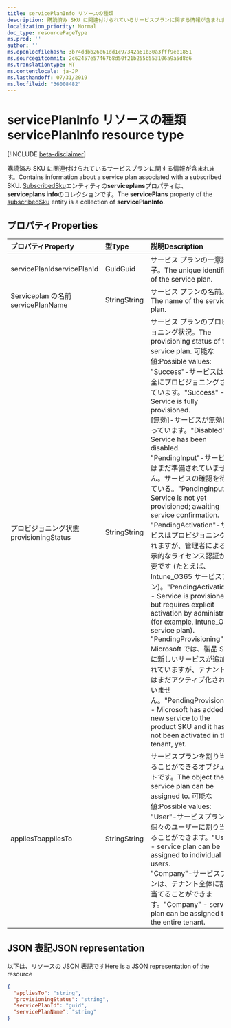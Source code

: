 ```yaml
---
title: servicePlanInfo リソースの種類
description: 購読済み SKU に関連付けられているサービスプランに関する情報が含まれます。 SubscribedSku **** エンティティの serviceplans プロパティは、 **serviceplans info**のコレクションです。
localization_priority: Normal
doc_type: resourcePageType
ms.prod: ''
author: ''
ms.openlocfilehash: 3b74ddbb26e61dd1c97342a61b30a3fff9ee1851
ms.sourcegitcommit: 2c62457e57467b8d50f21b255b553106a9a5d8d6
ms.translationtype: MT
ms.contentlocale: ja-JP
ms.lasthandoff: 07/31/2019
ms.locfileid: "36008482"
---
```

# <a name="serviceplaninfo-resource-type"></a><span data-ttu-id="0f3d1-104">servicePlanInfo リソースの種類</span><span class="sxs-lookup"><span data-stu-id="0f3d1-104">servicePlanInfo resource type</span></span>

[!INCLUDE [beta-disclaimer](../../includes/beta-disclaimer.md)]

<span data-ttu-id="0f3d1-105">購読済み SKU に関連付けられているサービスプランに関する情報が含まれます。</span><span class="sxs-lookup"><span data-stu-id="0f3d1-105">Contains information about a service plan associated with a subscribed SKU.</span></span> <span data-ttu-id="0f3d1-106">[SubscribedSku](subscribedsku.md)エンティティの**serviceplans**プロパティは、 **serviceplans info**のコレクションです。</span><span class="sxs-lookup"><span data-stu-id="0f3d1-106">The **servicePlans** property of the [subscribedSku](subscribedsku.md) entity is a collection of **servicePlanInfo**.</span></span>


## <a name="properties"></a><span data-ttu-id="0f3d1-107">プロパティ</span><span class="sxs-lookup"><span data-stu-id="0f3d1-107">Properties</span></span>
| <span data-ttu-id="0f3d1-108">プロパティ</span><span class="sxs-lookup"><span data-stu-id="0f3d1-108">Property</span></span>     | <span data-ttu-id="0f3d1-109">型</span><span class="sxs-lookup"><span data-stu-id="0f3d1-109">Type</span></span>   |<span data-ttu-id="0f3d1-110">説明</span><span class="sxs-lookup"><span data-stu-id="0f3d1-110">Description</span></span>|
|:---------------|:--------|:----------|
|<span data-ttu-id="0f3d1-111">servicePlanId</span><span class="sxs-lookup"><span data-stu-id="0f3d1-111">servicePlanId</span></span>|<span data-ttu-id="0f3d1-112">Guid</span><span class="sxs-lookup"><span data-stu-id="0f3d1-112">Guid</span></span>|<span data-ttu-id="0f3d1-113">サービス プランの一意識別子。</span><span class="sxs-lookup"><span data-stu-id="0f3d1-113">The unique identifier of the service plan.</span></span>|
|<span data-ttu-id="0f3d1-114">Serviceplan の名前</span><span class="sxs-lookup"><span data-stu-id="0f3d1-114">servicePlanName</span></span>|<span data-ttu-id="0f3d1-115">String</span><span class="sxs-lookup"><span data-stu-id="0f3d1-115">String</span></span>|<span data-ttu-id="0f3d1-116">サービス プランの名前。</span><span class="sxs-lookup"><span data-stu-id="0f3d1-116">The name of the service plan.</span></span>|
|<span data-ttu-id="0f3d1-117">プロビジョニング状態</span><span class="sxs-lookup"><span data-stu-id="0f3d1-117">provisioningStatus</span></span>|<span data-ttu-id="0f3d1-118">String</span><span class="sxs-lookup"><span data-stu-id="0f3d1-118">String</span></span>|<span data-ttu-id="0f3d1-119">サービス プランのプロビジョニング状況。</span><span class="sxs-lookup"><span data-stu-id="0f3d1-119">The provisioning status of the service plan.</span></span> <span data-ttu-id="0f3d1-120">可能な値:</span><span class="sxs-lookup"><span data-stu-id="0f3d1-120">Possible values:</span></span><br/><span data-ttu-id="0f3d1-121">"Success"-サービスは完全にプロビジョニングされています。</span><span class="sxs-lookup"><span data-stu-id="0f3d1-121">"Success" - Service is fully provisioned.</span></span><br/><span data-ttu-id="0f3d1-122">[無効]-サービスが無効になっています。</span><span class="sxs-lookup"><span data-stu-id="0f3d1-122">"Disabled" - Service has been disabled.</span></span><br/><span data-ttu-id="0f3d1-123">"PendingInput"-サービスはまだ準備されていません。サービスの確認を待っている。</span><span class="sxs-lookup"><span data-stu-id="0f3d1-123">"PendingInput" - Service is not yet provisioned; awaiting service confirmation.</span></span><br/><span data-ttu-id="0f3d1-124">"PendingActivation"-サービスはプロビジョニングされますが、管理者による明示的なライセンス認証が必要です (たとえば、Intune_O365 サービスプラン)。</span><span class="sxs-lookup"><span data-stu-id="0f3d1-124">"PendingActivation" - Service is provisioned but requires explicit activation by administrator (for example, Intune_O365 service plan).</span></span><br/><span data-ttu-id="0f3d1-125">"PendingProvisioning"-Microsoft では、製品 SKU に新しいサービスが追加されていますが、テナントではまだアクティブ化されていません。</span><span class="sxs-lookup"><span data-stu-id="0f3d1-125">"PendingProvisioning" - Microsoft has added a new service to the product SKU and it has not been activated in the tenant, yet.</span></span>|
|<span data-ttu-id="0f3d1-126">appliesTo</span><span class="sxs-lookup"><span data-stu-id="0f3d1-126">appliesTo</span></span>|<span data-ttu-id="0f3d1-127">String</span><span class="sxs-lookup"><span data-stu-id="0f3d1-127">String</span></span>|<span data-ttu-id="0f3d1-128">サービスプランを割り当てることができるオブジェクトです。</span><span class="sxs-lookup"><span data-stu-id="0f3d1-128">The object the service plan can be assigned to.</span></span> <span data-ttu-id="0f3d1-129">可能な値:</span><span class="sxs-lookup"><span data-stu-id="0f3d1-129">Possible values:</span></span><br/><span data-ttu-id="0f3d1-130">"User"-サービスプランを個々のユーザーに割り当てることができます。</span><span class="sxs-lookup"><span data-stu-id="0f3d1-130">"User" - service plan can be assigned to individual users.</span></span><br/><span data-ttu-id="0f3d1-131">"Company"-サービスプランは、テナント全体に割り当てることができます。</span><span class="sxs-lookup"><span data-stu-id="0f3d1-131">"Company" - service plan can be assigned to the entire tenant.</span></span>|

## <a name="json-representation"></a><span data-ttu-id="0f3d1-132">JSON 表記</span><span class="sxs-lookup"><span data-stu-id="0f3d1-132">JSON representation</span></span>

<span data-ttu-id="0f3d1-133">以下は、リソースの JSON 表記です</span><span class="sxs-lookup"><span data-stu-id="0f3d1-133">Here is a JSON representation of the resource</span></span>

<!-- {
  "blockType": "resource",
  "optionalProperties": [

  ],
  "@odata.type": "microsoft.graph.servicePlanInfo"
}-->

```json
{
  "appliesTo": "string",
  "provisioningStatus": "string",
  "servicePlanId": "guid",
  "servicePlanName": "string"
}

```

<!-- uuid: 8fcb5dbc-d5aa-4681-8e31-b001d5168d79
2015-10-25 14:57:30 UTC -->
<!--
{
  "type": "#page.annotation",
  "description": "servicePlanInfo resource",
  "keywords": "",
  "section": "documentation",
  "tocPath": "",
  "suppressions": []
}
-->
